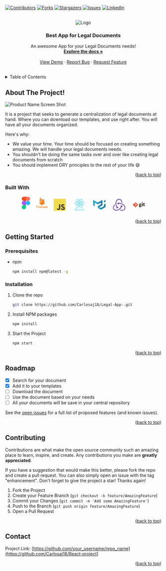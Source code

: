 <a name="readme-top"></a>
<!--
*** Thanks for checking out the Best-README-Template. If you have a suggestion
*** that would make this better, please fork the repo and create a pull request
*** or simply open an issue with the tag "enhancement".
*** Don't forget to give the project a star!
*** Thanks again! Now go create something AMAZING! :D
-->



<!-- PROJECT SHIELDS -->
<!--
*** I'm using markdown "reference style" links for readability.
*** Reference links are enclosed in brackets [ ] instead of parentheses ( ).
*** See the bottom of this document for the declaration of the reference variables
*** for contributors-url, forks-url, etc. This is an optional, concise syntax you may use.
*** https://www.markdownguide.org/basic-syntax/#reference-style-links
-->
[![Contributors][contributors-shield]][contributors-url]
[![Forks][forks-shield]][forks-url]
[![Stargazers][stars-shield]][stars-url]
[![Issues][issues-shield]][issues-url]
[![LinkedIn][linkedin-shield]][linkedin-url]



<!-- PROJECT LOGO -->
<br />
<div align="center">
  <a>
    <img src="https://user-images.githubusercontent.com/62365628/214876004-be858914-bb6b-4b6e-8c40-b49112ff0d30.png" alt="Logo" width="80" height="80">
  </a>

  <h3 align="center">Best App for Legal Documents </h3>

  <p align="center">
    An awesome App for your Legal Documents needs!
    <br />
    <a href="https://github.com/Carlosaj18/Legal-App"><strong>Explore the docs »</strong></a>
    <br />
    <br />
    <a href="https://github.com/Carlosaj18/Legal-App">View Demo</a>
    ·
    <a href="https://github.com/Carlosaj18/Legal-App/issues">Report Bug</a>
    ·
    <a href="https://github.com/Carlosaj18/Legal-App/issues">Request Feature</a>
  </p>
</div>

<br />
<!-- TABLE OF CONTENTS -->
<details>
  <summary>Table of Contents</summary>
  <ol>
    <li>
      <a href="#about-the-project">About The Project</a>
      <ul>
        <li><a href="#built-with">Built With</a></li>
      </ul>
    </li>
    <li>
      <a href="#getting-started">Getting Started</a>
      <ul>
        <li><a href="#prerequisites">Prerequisites</a></li>
        <li><a href="#installation">Installation</a></li>
      </ul>
    </li>
    <li><a href="#usage">Usage</a></li>
    <li><a href="#roadmap">Roadmap</a></li>
    <li><a href="#contributing">Contributing</a></li>
    <li><a href="#contact">Contact</a></li>
  </ol>
</details>



<!-- ABOUT THE PROJECT -->
## About The Project!

![Product Name Screen Shot][product-screenshot]

It is a project that seeks to generate a centralization of legal documents at hand. Where you can download our templates, and use right after. You will have all your documents organized.

Here's why:
* We value your time. Your time should be focused on creating something amazing. We will handle your legal documents needs.
* You shouldn't be doing the same tasks over and over like creating legal documents from scratch
* You should implement DRY principles to the rest of your life :smile:

<p align="right">(<a href="#readme-top">back to top</a>)</p>


### Built With

<p align="center">
  <a target="_blank" rel="noopener noreferrer"> <img src="https://github.com/devicons/devicon/blob/1119b9f84c0290e0f0b38982099a2bd027a48bf1/icons/figma/figma-original.svg" alt="Figma" height="40" style="vertical-align:top; margin:4px"></a>
  <a target="_blank" rel="noopener noreferrer"> <img src="https://github.com/devicons/devicon/blob/1119b9f84c0290e0f0b38982099a2bd027a48bf1/icons/firebase/firebase-plain-wordmark.svg" alt="Firebase" height="40" style="vertical-align:top; margin:4px"></a>
  <a target="_blank" rel="noopener noreferrer"> <img src="https://github.com/devicons/devicon/blob/1119b9f84c0290e0f0b38982099a2bd027a48bf1/icons/javascript/javascript-original.svg" alt="Firebase" height="40" style="vertical-align:top; margin:10px"></a>
  <a target="_blank" rel="noopener noreferrer"> <img src="https://github.com/devicons/devicon/blob/master/icons/react/react-original-wordmark.svg" alt="React" height="40" style="vertical-align:top; margin:10px"</a>
   <a> <img src="https://github.com/devicons/devicon/blob/1119b9f84c0290e0f0b38982099a2bd027a48bf1/icons/materialui/materialui-original.svg" alt="MaterialUi" height="40" style="vertical-align:top; margin:10px"></a>
  <a> <img src="https://github.com/devicons/devicon/blob/1119b9f84c0290e0f0b38982099a2bd027a48bf1/icons/redux/redux-original.svg" alt="Redux" height="40" style="vertical-align:top; margin:10px"></a>
   <a> <img src="https://github.com/devicons/devicon/blob/1119b9f84c0290e0f0b38982099a2bd027a48bf1/icons/git/git-original-wordmark.svg" alt="MaterialUi" height="40" style="vertical-align:top; margin:10px"></a>
</p>

<p align="right">(<a href="#readme-top">back to top</a>)</p>


<!-- GETTING STARTED -->
## Getting Started

### Prerequisites

* npm
  ```sh
  npm install npm@latest -g
  ```

### Installation

1. Clone the repo
   ```sh
   git clone https://github.com/Carlosaj18/Legal-App-.git
   ```
2. Install NPM packages
   ```sh
   npm install
   ```
3. Start the Project
   ```sh
   npm start
   ```
   
<p align="right">(<a href="#readme-top">back to top</a>)</p>


<!-- ROADMAP -->
## Roadmap

- [x] Search for your document
- [x] Add it to your templates 
- [ ] Download the document 
- [ ] Use the document based on your needs
- [ ] All your documents will be save in your central repository

See the [open issues](https://github.com/Carlosaj18/Legal-App-/issues) for a full list of proposed features (and known issues).

<p align="right">(<a href="#readme-top">back to top</a>)</p>



<!-- CONTRIBUTING -->
## Contributing

Contributions are what make the open source community such an amazing place to learn, inspire, and create. Any contributions you make are **greatly appreciated**.

If you have a suggestion that would make this better, please fork the repo and create a pull request. You can also simply open an issue with the tag "enhancement".
Don't forget to give the project a star! Thanks again!

1. Fork the Project
2. Create your Feature Branch (`git checkout -b feature/AmazingFeature`)
3. Commit your Changes (`git commit -m 'Add some AmazingFeature'`)
4. Push to the Branch (`git push origin feature/AmazingFeature`)
5. Open a Pull Request

<p align="right">(<a href="#readme-top">back to top</a>)</p>

<!-- CONTACT -->
## Contact

Project Link: [https://github.com/your_username/repo_name](https://github.com/Carlosaj18/React-project]

<p align="right">(<a href="#readme-top">back to top</a>)</p>


<!-- MARKDOWN LINKS & IMAGES -->
<!-- https://www.markdownguide.org/basic-syntax/#reference-style-links -->
[contributors-shield]: https://img.shields.io/github/contributors/othneildrew/Best-README-Template.svg?style=for-the-badge
[contributors-url]: https://github.com/Carlosaj18/React-project/graphs/contributors
[forks-shield]: https://img.shields.io/github/forks/othneildrew/Best-README-Template.svg?style=for-the-badge
[forks-url]: https://github.com/Carlosaj18/React-project/network/members
[stars-shield]: https://img.shields.io/github/stars/othneildrew/Best-README-Template.svg?style=for-the-badge
[stars-url]: https://github.com/othneildrew/Best-README-Template/stargazers
[issues-shield]: https://img.shields.io/github/issues/othneildrew/Best-README-Template.svg?style=for-the-badge
[issues-url]: https://github.com/Carlosaj18/React-project/issues
[linkedin-shield]: https://img.shields.io/badge/-LinkedIn-black.svg?style=for-the-badge&logo=linkedin&colorB=555
[linkedin-url]: https://www.linkedin.com/in/carlos-jaramillo-full-stack-developer/
[product-screenshot]: https://user-images.githubusercontent.com/62365628/213933933-376cf361-be21-481e-a876-93f794866c4c.jpg
[Next.js]: https://img.shields.io/badge/next.js-000000?style=for-the-badge&logo=nextdotjs&logoColor=white
[Next-url]: https://nextjs.org/
[React-url]: https://reactjs.org/
[Vue.js]: https://img.shields.io/badge/Vue.js-35495E?style=for-the-badge&logo=vuedotjs&logoColor=4FC08D
[Vue-url]: https://vuejs.org/
[Angular.io]: https://img.shields.io/badge/Angular-DD0031?style=for-the-badge&logo=angular&logoColor=white
[Angular-url]: https://angular.io/
[Svelte.dev]: https://img.shields.io/badge/Svelte-4A4A55?style=for-the-badge&logo=svelte&logoColor=FF3E00
[Svelte-url]: https://svelte.dev/
[Laravel.com]: https://img.shields.io/badge/Laravel-FF2D20?style=for-the-badge&logo=laravel&logoColor=white
[Laravel-url]: https://laravel.com
[Bootstrap.com]: https://img.shields.io/badge/Bootstrap-563D7C?style=for-the-badge&logo=bootstrap&logoColor=white
[Bootstrap-url]: https://getbootstrap.com
[JQuery.com]: https://img.shields.io/badge/jQuery-0769AD?style=for-the-badge&logo=jquery&logoColor=white
[JQuery-url]: https://jquery.com 
